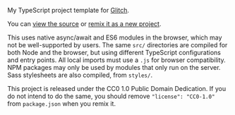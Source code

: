 My TypeScript project template for [Glitch](https://glitch.com).

You can [view the source](https://glitch.com/edit/#!/ts) or
[remix it as a new project](https://glitch.com/edit/#!/remix/ts).

This uses native async/await and ES6 modules in the browser, which may not be
well-supported by users. The same `src/` directories are compiled for both Node
and the browser, but using different TypeScript configurations and entry 
points. All local imports must use a `.js` for browser compatibility. NPM
packages may only be used by modules that only run on the server. Sass 
stylesheets are also compiled, from `styles/`.

This project is released under the CC0 1.0 Public Domain Dedication. If you do
not intend to do the same, you should remove `"license": "CC0-1.0"` from
`package.json` when you remix it.
